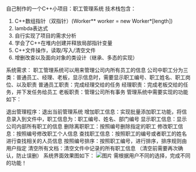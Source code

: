 自己制作的一个C++小项目：职工管理系统
技术栈包含：
1. C++数组指针（双指针）(Worker** worker = new Worker*[length])
2. lambda表达式
3. 自行实现了项目的需求分析
4. 学会了C++在堆内创建并释放局部指针变量
5. C++文件操作，读取/写入/清空文件
6. 增删改查以及面向对象的类设计（继承、多态的实现）

系统需求：
职工管理系统可以用来管理公司内所有员工的信息
公司中职工分为三类：普通员工、经理、老板，显示信息时，需要显示职工编号、职工姓名、职工岗位、以及职责
普通员工职责：完成经理交给的任务
经理职责：完成老板交给的任务，并下发任务给员工
老板职责：管理公司所有事务
管理系统中需要实现的功能如下：

退出管理程序：退出当前管理系统
增加职工信息：实现批量添加职工功能，将信息录入到文件中，职工信息为：职工编号、姓名、部门编号
显示职工信息：显示公司内部所有职工的信息
删除离职职工：按照编号删除指定的职工
修改职工信息：按照编号修改职工个人信息
查找职工信息：按照职工的编号或者职工的姓名进行查找相关的人员信息
按照编号排序：按照职工编号，进行排序，排序规则由用户指定
清空所有文档：清空文件中记录的所有职工信息 （清空前需要再次确认，防止误删）
系统界面效果图如下：
![图片](https://github.com/JenkinnLiu/StuffManager/assets/144363525/26ea1b46-9a89-4f14-870b-5211fb01ea0f)
需根据用户不同的选择，完成不同的功能！
